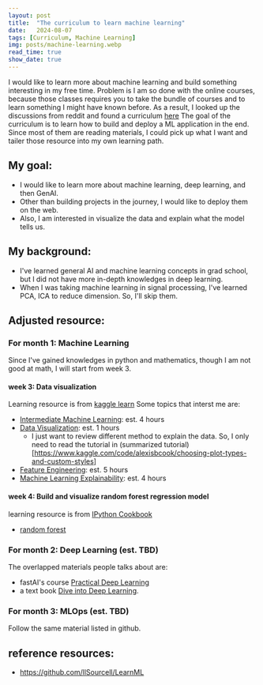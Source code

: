 ```yaml
---
layout: post
title:  "The curriculum to learn machine learning"
date:   2024-08-07
tags: [Curriculum, Machine Learning]
img: posts/machine-learning.webp
read_time: true
show_date: true
---
```


I would like to learn more about machine learning and build something interesting in my free time.
Problem is I am so done with the online courses, because those classes requires you to take the bundle of courses and to learn something I might have known before.
As a result, I looked up the discussions from reddit and found a curriculum [here](https://github.com/llSourcell/LearnML)
The goal of the curriculum is to learn how to build and deploy a ML application in the end.
Since most of them are reading materials, I could pick up what I want and tailer those resource into my own learning path.

## My goal:
- I would like to learn more about machine learning, deep learning, and then GenAI.
- Other than building projects in the journey, I would like to deploy them on the web.
- Also, I am interested in visualize the data and explain what the model tells us.

## My background:
- I've learned general AI and machine learning concepts in grad school, but I did not have more in-depth knowledges in deep learning.
- When I was taking machine learning in signal processing, I've learned PCA, ICA to reduce dimension. So, I'll skip them.

## Adjusted resource:

### For month 1: Machine Learning
Since I've gained knowledges in python and mathematics, though I am not good at math, I will start from week 3.
#### week 3: Data visualization
Learning resource is from [kaggle learn](https://www.kaggle.com/learn)
Some topics that interst me are:
- [Intermediate Machine Learning](https://www.kaggle.com/learn/intermediate-machine-learning/course): est. 4 hours
- [Data Visualization](https://www.kaggle.com/learn/data-visualization): est. 1 hours
    - I just want to review different method to explain the data. So, I only need to read the tutorial in (summarized tutorial)[https://www.kaggle.com/code/alexisbcook/choosing-plot-types-and-custom-styles]
- [Feature Engineering](https://www.kaggle.com/learn/feature-engineering): est. 5 hours
- [Machine Learning Explainability](https://www.kaggle.com/learn/machine-learning-explainability): est. 4 hours

#### week 4: Build and visualize random forest regression model
learning resource is from [IPython Cookbook](https://github.com/ipython-books/cookbook-2nd)
- [random forest](https://github.com/ipython-books/cookbook-2nd/blob/master/chapter08_ml/06_random_forest.md)

### For month 2: Deep Learning (est. TBD)
The overlapped materials people talks about are:
- fastAI's course [Practical Deep Learning](https://course.fast.ai/Lessons/lesson1.html)
- a text book [Dive into Deep Learning](https://d2l.ai/).


### For month 3: MLOps (est. TBD)
Follow the same material listed in github.

## reference resources:
* https://github.com/llSourcell/LearnML
